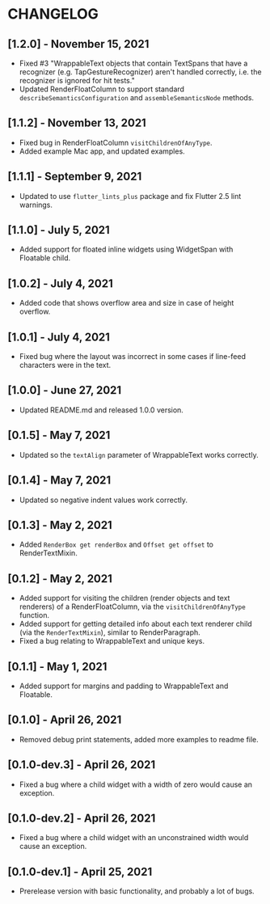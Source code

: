 # CHANGELOG

## [1.2.0] - November 15, 2021

* Fixed #3 "WrappableText objects that contain TextSpans that have a recognizer (e.g. TapGestureRecognizer) aren't handled correctly, i.e. the recognizer is ignored for hit tests."
* Updated RenderFloatColumn to support standard `describeSemanticsConfiguration` and `assembleSemanticsNode` methods.

## [1.1.2] - November 13, 2021

* Fixed bug in RenderFloatColumn `visitChildrenOfAnyType`.
* Added example Mac app, and updated examples.

## [1.1.1] - September 9, 2021

* Updated to use `flutter_lints_plus` package and fix Flutter 2.5 lint warnings.

## [1.1.0] - July 5, 2021

* Added support for floated inline widgets using WidgetSpan with Floatable child.

## [1.0.2] - July 4, 2021

* Added code that shows overflow area and size in case of height overflow.

## [1.0.1] - July 4, 2021

* Fixed bug where the layout was incorrect in some cases if line-feed characters were in the text.

## [1.0.0] - June 27, 2021

* Updated README.md and released 1.0.0 version.

## [0.1.5] - May 7, 2021

* Updated so the `textAlign` parameter of WrappableText works correctly.

## [0.1.4] - May 7, 2021

* Updated so negative indent values work correctly.

## [0.1.3] - May 2, 2021

* Added `RenderBox get renderBox` and `Offset get offset` to RenderTextMixin.

## [0.1.2] - May 2, 2021

* Added support for visiting the children (render objects and text renderers) of a RenderFloatColumn, via the `visitChildrenOfAnyType` function.
* Added support for getting detailed info about each text renderer child (via the `RenderTextMixin`), similar to RenderParagraph.
* Fixed a bug relating to WrappableText and unique keys.

## [0.1.1] - May 1, 2021

* Added support for margins and padding to WrappableText and Floatable.

## [0.1.0] - April 26, 2021

* Removed debug print statements, added more examples to readme file.

## [0.1.0-dev.3] - April 26, 2021

* Fixed a bug where a child widget with a width of zero would cause an exception.

## [0.1.0-dev.2] - April 26, 2021

* Fixed a bug where a child widget with an unconstrained width would cause an exception.

## [0.1.0-dev.1] - April 25, 2021

* Prerelease version with basic functionality, and probably a lot of bugs.
